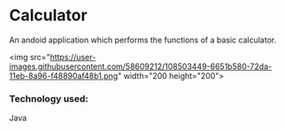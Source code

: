 # Calculator

An andoid application which performs the functions of a basic calculator.

<img src="https://user-images.githubusercontent.com/58609212/108503449-6651b580-72da-11eb-8a96-f48890af48b1.png" width="200 height="200">


### Technology used: 
  Java

